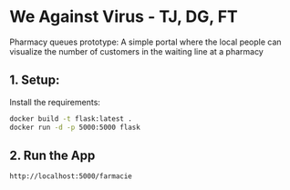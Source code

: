 # We Against Virus - TJ, DG, FT

Pharmacy queues prototype:
A simple portal where the local people can visualize the number of customers in the waiting line at a pharmacy


## 1. Setup:
Install the requirements:
```bash
docker build -t flask:latest .
docker run -d -p 5000:5000 flask
```

## 2. Run the App
```bash
http://localhost:5000/farmacie
```
